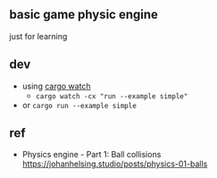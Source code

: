 ## basic game physic engine
just for learning

## dev
* using [cargo watch](https://github.com/watchexec/cargo-watch) 
    * `cargo watch -cx "run --example simple"`
* or `cargo run --example simple`

## ref
* Physics engine - Part 1: Ball collisions https://johanhelsing.studio/posts/physics-01-balls


